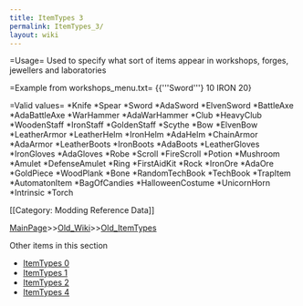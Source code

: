 ```yaml
---
title: ItemTypes 3
permalink: ItemTypes_3/
layout: wiki
---
```

=Usage=
Used to specify what sort of items appear in workshops, forges, jewellers and laboratories

=Example from workshops_menu.txt=
 {{'''Sword'''} 10 IRON 20}

=Valid values=
*Knife
*Spear
*Sword
*AdaSword
*ElvenSword
*BattleAxe
*AdaBattleAxe
*WarHammer
*AdaWarHammer
*Club
*HeavyClub
*WoodenStaff
*IronStaff
*GoldenStaff
*Scythe
*Bow
*ElvenBow
*LeatherArmor
*LeatherHelm
*IronHelm
*AdaHelm
*ChainArmor
*AdaArmor
*LeatherBoots
*IronBoots
*AdaBoots
*LeatherGloves
*IronGloves
*AdaGloves
*Robe
*Scroll
*FireScroll
*Potion
*Mushroom
*Amulet
*DefenseAmulet
*Ring
*FirstAidKit
*Rock
*IronOre
*AdaOre
*GoldPiece
*WoodPlank
*Bone
*RandomTechBook
*TechBook
*TrapItem
*AutomatonItem
*BagOfCandies
*HalloweenCostume
*UnicornHorn
*Intrinsic
*Torch

[[Category: Modding Reference Data]]

[MainPage](/keeperrl_wiki/ "wikilink")>>[Old_Wiki](/keeperrl_wiki/Old_Wiki "wikilink")>>[Old_ItemTypes](/keeperrl_wiki/Old_ItemTypes "wikilink")

Other items in this section
-    [ItemTypes 0](/keeperrl_wiki/ItemTypes_0 "wikilink")
-    [ItemTypes 1](/keeperrl_wiki/ItemTypes_1 "wikilink")
-    [ItemTypes 2](/keeperrl_wiki/ItemTypes_2 "wikilink")
-    [ItemTypes 4](/keeperrl_wiki/ItemTypes_4 "wikilink")
